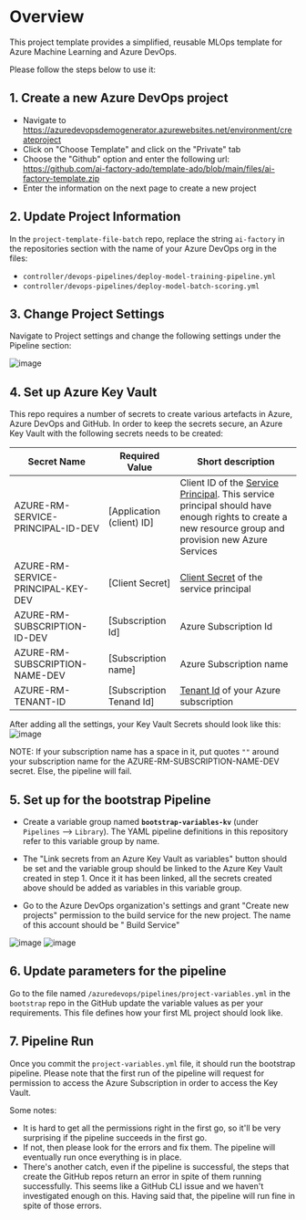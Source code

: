 # Overview
This project template provides a simplified, reusable MLOps template for Azure Machine Learning and Azure DevOps.

Please follow the steps below to use it:

## 1. Create a new Azure DevOps project

* Navigate to https://azuredevopsdemogenerator.azurewebsites.net/environment/createproject
* Click on "Choose Template" and click on the "Private" tab
* Choose the "Github" option and enter the following url: https://github.com/ai-factory-ado/template-ado/blob/main/files/ai-factory-template.zip
* Enter the information on the next page to create a new project

## 2. Update Project Information

In the `project-template-file-batch` repo, replace the string `ai-factory` in the repositories section with the name of your Azure DevOps org in the files:
* `controller/devops-pipelines/deploy-model-training-pipeline.yml`
* `controller/devops-pipelines/deploy-model-batch-scoring.yml`

## 3. Change Project Settings

Navigate to Project settings and change the following settings under the Pipeline section:

![image](https://user-images.githubusercontent.com/26466075/143133733-4eb5e7b7-f78d-40b5-9f4e-0dc8f8860562.png)

## 4. Set up Azure Key Vault

This repo requires a number of secrets to create various artefacts in Azure, Azure DevOps and GitHub. In order to keep the secrets secure, an Azure Key Vault with the following secrets needs to be created:

| Secret Name            | Required Value           | Short description                                                                                                           |
| ------------------------ | ------------------------- | --------------------------------------------------------------------------------------------------------------------------- |
| AZURE-RM-SERVICE-PRINCIPAL-ID-DEV                 | [Application (client) ID]                 | Client ID of the [Service Principal](https://docs.microsoft.com/en-us/azure/active-directory/develop/quickstart-register-app#register-an-application). This service principal should have enough rights to create a new resource group and provision new Azure Services                           |
| AZURE-RM-SERVICE-PRINCIPAL-KEY-DEV           | [Client Secret]                  | [Client Secret](https://docs.microsoft.com/en-us/azure/active-directory/develop/quickstart-register-app#add-a-client-secret) of the service principal                                                                                                  |
| AZURE-RM-SUBSCRIPTION-ID-DEV           | [Subscription Id]              | Azure Subscription Id                                                                                                     |
| AZURE-RM-SUBSCRIPTION-NAME-DEV  | [Subscription name] | Azure Subscription name |
| AZURE-RM-TENANT-ID | [Subscription Tenand Id]  | [Tenant Id](https://docs.microsoft.com/en-us/azure/active-directory/fundamentals/active-directory-how-to-find-tenant) of your Azure subscription               |

After adding all the settings, your Key Vault Secrets should look like this:
![image](https://user-images.githubusercontent.com/525867/135234077-af139012-55fc-4bc7-83a3-9aff2d727478.png)

NOTE: If your subscription name has a space in it, put quotes `""` around your subscription name for the AZURE-RM-SUBSCRIPTION-NAME-DEV secret. Else, the pipeline will fail.

## 5. Set up for the bootstrap Pipeline

* Create a variable group named **`bootstrap-variables-kv`** (under `Pipelines` --> `Library`). The YAML pipeline definitions in this repository refer to this variable group by name.

* The "Link secrets from an Azure Key Vault as variables" button should be set and the variable group should be linked to the Azure Key Vault created in step 1. Once it it has been linked, all the secrets created above should be added as variables in this variable group.

* Go to the Azure DevOps organization's settings and grant "Create new projects" permission to the build service for the new project. The name of this account should be "<azure devops project name> Build Service"
 
![image](https://user-images.githubusercontent.com/26466075/143135127-bcfbc8af-0302-4edb-84af-5f1c45a702f9.png)
![image](https://user-images.githubusercontent.com/26466075/143135155-116eb2f3-87e2-4d06-81ae-d5554cf232fb.png)

## 6. Update parameters for the pipeline

Go to the file named `/azuredevops/pipelines/project-variables.yml` in the `bootstrap` repo in the GitHub update the variable values as per your requirements. This file defines how your first ML project should look like.

## 7. Pipeline Run

Once you commit the `project-variables.yml` file, it should run the bootstrap pipeline. Please note that the first run of the pipeline will request for permission to access the Azure Subscription in order to access the Key Vault. 

Some notes:

* It is hard to get all the permissions right in the first go, so it'll be very surprising if the pipeline succeeds in the first go.
* If not, then please look for the errors and fix them. The pipeline will eventually run once everything is in place.
* There's another catch, even if the pipeline is successful, the steps that create the GitHub repos return an error in spite of them running successfully. This seems like a GitHub CLI issue and we haven't investigated enough on this. Having said that, the pipeline will run fine in spite of those errors. 

